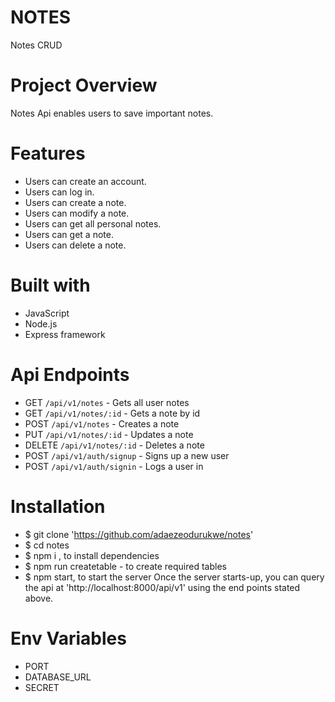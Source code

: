 # NOTES
Notes CRUD

# Project Overview
Notes Api enables users to save important notes.

# Features
- Users can create an account.
- Users can log in.
- Users can create a note.
- Users can modify a note.
- Users can get all personal notes.
- Users can get a note.
- Users can delete a note.

# Built with
- JavaScript
- Node.js
- Express framework

# Api Endpoints
- GET `/api/v1/notes` - Gets all user notes
- GET `/api/v1/notes/:id` - Gets a note by id
- POST `/api/v1/notes` - Creates a note
- PUT `/api/v1/notes/:id` - Updates a note
- DELETE `/api/v1/notes/:id` - Deletes a note
- POST `/api/v1/auth/signup` - Signs up a new user
- POST `/api/v1/auth/signin` - Logs a user in

# Installation
- $ git clone 'https://github.com/adaezeodurukwe/notes'
- $ cd notes
- $ npm i , to install dependencies
- $ npm run createtable - to create required tables
- $ npm start, to start the server Once the server starts-up, you can query the api at 'http://localhost:8000/api/v1' using the end points stated above.

# Env Variables
- PORT 
- DATABASE_URL
- SECRET
